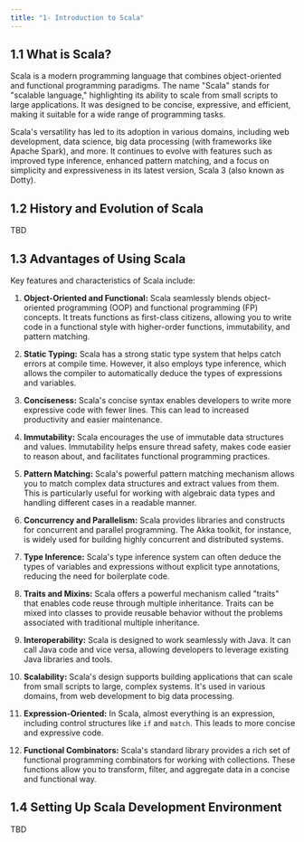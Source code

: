 ```yaml
---
title: "1- Introduction to Scala"
---
```



## 1.1 What is Scala?
Scala is a modern programming language that combines object-oriented and functional programming paradigms. The name "Scala" stands for "scalable language," highlighting its ability to scale from small scripts to large applications. It was designed to be concise, expressive, and efficient, making it suitable for a wide range of programming tasks.

Scala's versatility has led to its adoption in various domains, including web development, data science, big data processing (with frameworks like Apache Spark), and more. It continues to evolve with features such as improved type inference, enhanced pattern matching, and a focus on simplicity and expressiveness in its latest version, Scala 3 (also known as Dotty).

## 1.2 History and Evolution of Scala
TBD

## 1.3 Advantages of Using Scala
Key features and characteristics of Scala include:

1. **Object-Oriented and Functional:** Scala seamlessly blends object-oriented programming (OOP) and functional programming (FP) concepts. It treats functions as first-class citizens, allowing you to write code in a functional style with higher-order functions, immutability, and pattern matching.

2. **Static Typing:** Scala has a strong static type system that helps catch errors at compile time. However, it also employs type inference, which allows the compiler to automatically deduce the types of expressions and variables.

3. **Conciseness:** Scala's concise syntax enables developers to write more expressive code with fewer lines. This can lead to increased productivity and easier maintenance.

4. **Immutability:** Scala encourages the use of immutable data structures and values. Immutability helps ensure thread safety, makes code easier to reason about, and facilitates functional programming practices.

5. **Pattern Matching:** Scala's powerful pattern matching mechanism allows you to match complex data structures and extract values from them. This is particularly useful for working with algebraic data types and handling different cases in a readable manner.

6. **Concurrency and Parallelism:** Scala provides libraries and constructs for concurrent and parallel programming. The Akka toolkit, for instance, is widely used for building highly concurrent and distributed systems.

7. **Type Inference:** Scala's type inference system can often deduce the types of variables and expressions without explicit type annotations, reducing the need for boilerplate code.

8. **Traits and Mixins:** Scala offers a powerful mechanism called "traits" that enables code reuse through multiple inheritance. Traits can be mixed into classes to provide reusable behavior without the problems associated with traditional multiple inheritance.

9. **Interoperability:** Scala is designed to work seamlessly with Java. It can call Java code and vice versa, allowing developers to leverage existing Java libraries and tools.

10. **Scalability:** Scala's design supports building applications that can scale from small scripts to large, complex systems. It's used in various domains, from web development to big data processing.

11. **Expression-Oriented:** In Scala, almost everything is an expression, including control structures like `if` and `match`. This leads to more concise and expressive code.

12. **Functional Combinators:** Scala's standard library provides a rich set of functional programming combinators for working with collections. These functions allow you to transform, filter, and aggregate data in a concise and functional way.

## 1.4 Setting Up Scala Development Environment
TBD